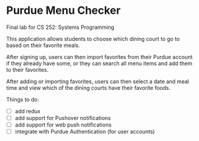 # Purdue Menu Checker
Final lab for CS 252: Systems Programming

This application allows students to choose which dining court to go to based on their favorite meals.

After signing up, users can then import favorites from their Purdue account if they already have some, or they can search all menu items and add them to their favorites.

After adding or importing favorites, users can then select a date and meal time and view which of the dining courts have their favorite foods.

Things to do:
- [ ] add redux
- [ ] add support for Pushover notifications
- [ ] add support for web push notifications
- [ ] integrate with Purdue Authentication (for user accounts)